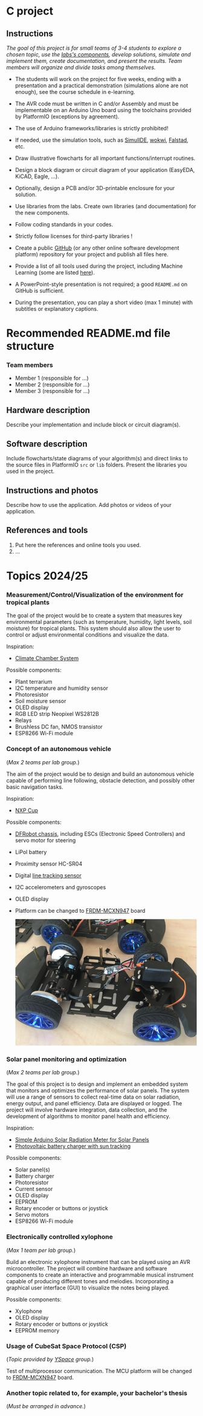 # C project

## Instructions

*The goal of this project is for small teams of 3-4 students to explore a chosen topic, use the [labs's components](https://github.com/tomas-fryza/avr-course/blob/master/README.md#components), develop solutions, simulate and implement them, create documentation, and present the results. Team members will organize and divide tasks among themselves.*

* The students will work on the project for five weeks, ending with a presentation and a practical demonstration (simulations alone are not enough), see the course schedule in e-learning.

* The AVR code must be written in C and/or Assembly and must be implementable on an Arduino Uno board using the toolchains provided by PlatformIO (exceptions by agreement).

* The use of Arduino frameworks/libraries is strictly prohibited!

* If needed, use the simulation tools, such as [SimulIDE](https://simulide.com/p/), [wokwi](https://wokwi.com/), [Falstad](https://www.falstad.com/circuit/circuitjs.html), etc.

* Draw illustrative flowcharts for all important functions/interrupt routines.

* Design a block diagram or circuit diagram of your application (EasyEDA, KiCAD, Eagle, ...).

* Optionally, design a PCB and/or 3D-printable enclosure for your solution.

* Use libraries from the labs. Create own libraries (and documentation) for the new components.

* Follow coding standards in your codes.

* Strictly follow licenses for third-party libraries !

* Create a public [GitHub](https://github.com/) (or any other online software development platform) repository for your project and publish all files here.

* Provide a list of all tools used during the project, including Machine Learning (some are listed [here](https://github.com/tomas-fryza/avr-course/wiki)).

* A PowerPoint-style presentation is not required; a good `README.md` on GitHub is sufficient.

* During the presentation, you can play a short video (max 1 minute) with subtitles or explanatory captions.

# Recommended README.md file structure

### Team members

* Member 1 (responsible for ...)
* Member 2 (responsible for ...)
* Member 3 (responsible for ...)

## Hardware description

Describe your implementation and include block or circuit diagram(s).

## Software description

Include flowcharts/state diagrams of your algorithm(s) and direct links to the source files in PlatformIO `src` or `lib` folders. Present the libraries you used in the project.

## Instructions and photos

Describe how to use the application. Add photos or videos of your application.

## References and tools

1. Put here the references and online tools you used.
2. ...

# Topics 2024/25

### Measurement/Control/Visualization of the environment for tropical plants

The goal of the project would be to create a system that measures key environmental parameters (such as temperature, humidity, light levels, soil moisture) for tropical plants. This system should also allow the user to control or adjust environmental conditions and visualize the data.

Inspiration:
* [Climate Chamber System](https://projecthub.arduino.cc/ms_peach/climate-chamber-system-c545de)

Possible components:
* Plant terrarium
* I2C temperature and humidity sensor
* Photoresistor
* Soil moisture sensor
* OLED display
* RGB LED strip Neopixel WS2812B
* Relays
* Brushless DC fan, NMOS transistor
* ESP8266 Wi-Fi module

### Concept of an autonomous vehicle

(*Max 2 teams per lab group.*)

The aim of the project would be to design and build an autonomous vehicle capable of performing line following, obstacle detection, and possibly other basic navigation tasks.

Inspiration:
* [NXP Cup](https://nxpcup.nxp.com/)

Possible components:
* [DFRobot chassis](https://nxp.gitbook.io/nxp-cup/2019-dfrobot-chassis-developer-guide/assembly/dfrobot-chassis), including ESCs (Electronic Speed Controllers) and servo motor for steering
* LiPol battery
* Proximity sensor HC-SR04
* Digital [line tracking sensor](https://www.dfrobot.com/product-85.html)
* I2C accelerometers and gyroscopes
* OLED display
* Platform can be changed to [FRDM-MCXN947](https://www.nxp.com/document/guide/getting-started-with-frdm-mcxn947:GS-FRDM-MCXNXX) board

   ![dfrobot chassis](images/nxp_chassis.jpg)

### Solar panel monitoring and optimization

(*Max 2 teams per lab group.*)

The goal of this project is to design and implement an embedded system that monitors and optimizes the performance of solar panels. The system will use a range of sensors to collect real-time data on solar radiation, energy output, and panel efficiency. Data are displayed or logged. The project will involve hardware integration, data collection, and the development of algorithms to monitor panel health and efficiency.

Inspiration:
* [Simple Arduino Solar Radiation Meter for Solar Panels](https://projecthub.arduino.cc/mircemk/simple-arduino-solar-radiation-meter-for-solar-panels-ae1531)
* [Photovoltaic battery charger with sun tracking](https://www.vut.cz/en/students/final-thesis/detail/151699)

Possible components:
* Solar panel(s)
* Battery charger
* Photoresistor
* Current sensor
* OLED display
* EEPROM
* Rotary encoder or buttons or joystick
* Servo motors
* ESP8266 Wi-Fi module

### Electronically controlled xylophone

(*Max 1 team per lab group.*)

Build an electronic xylophone instrument that can be played using an AVR microcontroller. The project will combine hardware and software components to create an interactive and programmable musical instrument capable of producing different tones and melodies. Incorporating a graphical user interface (GUI) to visualize the notes being played.

Possible components:
* Xylophone
* OLED display
* Rotary encoder or buttons or joystick
* EEPROM memory

### Usage of CubeSat Space Protocol (CSP)

(*Topic provided by [YSpace](https://www.vut.cz/en/yspace) group.*)

Test of multiprocessor communication. The MCU platform will be changed to [FRDM-MCXN947](https://www.nxp.com/document/guide/getting-started-with-frdm-mcxn947:GS-FRDM-MCXNXX) board.

### Another topic related to, for example, your bachelor's thesis

(*Must be arranged in advance.*)
